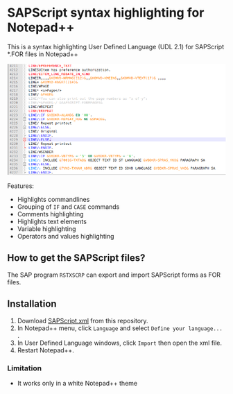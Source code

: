 SAPScript syntax highlighting for Notepad++
========

This is a syntax highlighting User Defined Language (UDL 2.1) for SAPScript \*.FOR files in Notepad++

![SAPScript](SAPScript_npp.png)

Features:
* Highlights commandlines
* Grouping of `IF` and `CASE` commands
* Comments highlighting
* Highlights text elements
* Variable highlighting
* Operators and values highlighting

## How to get the SAPScript files?
The SAP program `RSTXSCRP` can export and import SAPScript forms as FOR files.

## Installation
1. Download [SAPScript.xml](SAPScript.xml) from this repository.
2. In Notepad++ menu, click `Language` and select `Define your language...` .
3. In User Defined Language windows, click `Import` then open the xml file.
4. Restart Notepad++.

### Limitation
* It works only in a white Notepad++ theme
